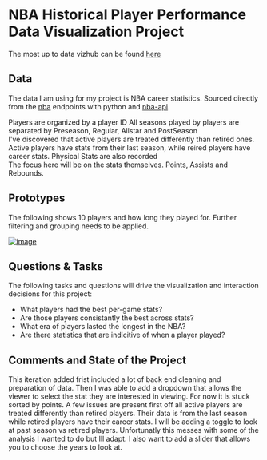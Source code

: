 # NBA Historical Player Performance Data Visualization Project

The most up to data vizhub can be found [here](https://vizhub.com/PhilapR/29ef06d19a8847699f7199f1cd7582b2)

## Data

The data I am using for my project is NBA career statistics. Sourced directly from the [nba](stats.nba.com) endpoints with python and [nba-api](https://github.com/swar/nba_api).

Players are organized by a player ID
All seasons played by players are separated by Preseason, Regular, Allstar and PostSeason  
I've discovered that active players are treated differently than retired ones. Active players have stats from their last season, while reired players have career stats.
Physical Stats are also recorded  
The focus here will be on the stats themselves. Points, Assists and Rebounds.

## Prototypes

The following shows 10 players and how long they played for. Further filtering and grouping needs to be applied. 

[![image](https://raw.githubusercontent.com/PhilapR/dataviz-project-template-proposal/master/Screenshot%202021-09-22%20205711.png)](https://vizhub.com/PhilapR/84bb71dc5b7a453c8ba42877002185e0)



## Questions & Tasks

The following tasks and questions will drive the visualization and interaction decisions for this project:

 * What players had the best per-game stats?
 * Are those players consistantly the best across stats?
 * What era of players lasted the longest in the NBA?
 * Are there statistics that are indicitive of when a player played?

## Comments and State of the Project

This iteration added frist included a lot of back end cleaning and preparation of data. Then I was able to add a dropdown that allows the viewer to select the stat they are interested in viewing. For now it is stuck sorted by points. A few issues are present first off all active players are treated differently than retired players. Their data is from the last season while retired players have their career stats. I will be adding a toggle to look at past season vs retired players. Unfortunatly this messes with some of the analysis I wanted to do but Ill adapt. I also want to add a slider that allows you to choose the years to look at.



